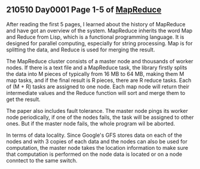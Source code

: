 ## 210510 Day0001 Page 1-5 of [MapReduce](https://pdos.csail.mit.edu/6.824/papers/mapreduce.pdf)

After reading the first 5 pages, I learned about the history of MapReduce and have got an overview of the system. MapReduce inherits the word Map and Reduce from Lisp, which is a functional programming language. It is designed for parallel computing, especially for string processing. Map is for splitting the data, and Reduce is used for merging the result.

The MapReduce cluster consists of a master node and thousands of worker nodes. If there is a text file and a MapReduce task, the library firstly splits the data into M pieces of typically from 16 MB to 64 MB, making them M map tasks, and if the final result is R pieces, there are R reduce tasks. Each of (M + R) tasks are assigned to one node. Each map node will return their intermediate values and the Reduce function will sort and merge them to get the result.

The paper also includes fault tolerance. The master node pings its worker node periodically, if one of the nodes fails, the task will be assigned to other ones. But if the master node fails, the whole program wil be aborted.

In terms of data locality. Since Google's GFS stores data on each of the nodes and with 3 copies of each data and the nodes can also be used for computation, the master node takes the location information to make sure that computation is performed on the node data is located or on a node conntect to the same switch.